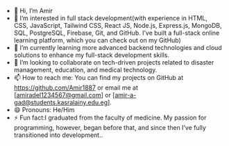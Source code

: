 - 👋 Hi, I’m Amir
- 👀 I’m interested in full stack development(with experience in HTML, CSS, JavaScript, Tailwind CSS, React JS, Node.js, Express.js, MongoDB, SQL, PostgreSQL, Firebase, Git, and GitHub. I’ve built a full-stack online learning platform, which you can check out on my GitHub)
- 🌱 I’m currently learning more advanced backend technologies and cloud solutions to enhance my full-stack development skills.
- 💞️ I’m looking to collaborate on tech-driven projects related to disaster management, education, and medical technology.
- 📫 How to reach me: You can find my projects on GitHub at https://github.com/Amir1887 or email me at [amiradel1234567@gmail.com] or [amir-a-gad@students.kasralainy.edu.eg].
- 😄 Pronouns: He/Him
- ⚡ Fun fact:I graduated from the faculty of medicine. My passion for programming, however, began before that, and since then I’ve fully transitioned into development..


<!---
Amir1887/Amir1887 is a ✨ special ✨ repository because its `README.md` (this file) appears on your GitHub profile.
You can click the Preview link to take a look at your changes.
--->
